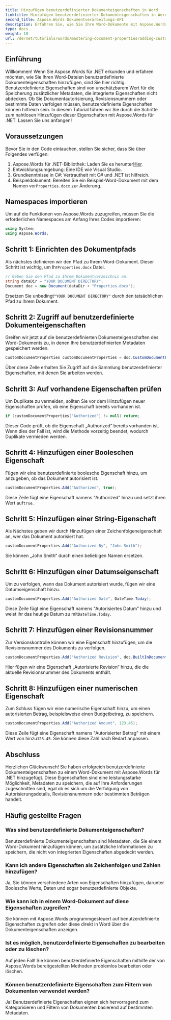 ```yaml
---
title: Hinzufügen benutzerdefinierter Dokumenteigenschaften in Word
linktitle: Hinzufügen benutzerdefinierter Dokumenteigenschaften in Word
second_title: Aspose.Words Dokumentverarbeitungs-API
description: Erfahren Sie, wie Sie Ihre Word-Dokumente mit Aspose.Words für .NET mit benutzerdefinierten Dokumenteigenschaften verbessern. Diese umfassende Anleitung führt Sie durch den Prozess.
type: docs
weight: 10
url: /de/net/tutorials/words/mastering-document-properties/adding-custom-document-properties-in-word/
---
```

## Einführung

Willkommen! Wenn Sie Aspose.Words für .NET erkunden und erfahren möchten, wie Sie Ihren Word-Dateien benutzerdefinierte Dokumenteigenschaften hinzufügen, sind Sie hier richtig. Benutzerdefinierte Eigenschaften sind von unschätzbarem Wert für die Speicherung zusätzlicher Metadaten, die integrierte Eigenschaften nicht abdecken. Ob Sie Dokumentautorisierung, Revisionsnummern oder bestimmte Daten verfolgen müssen, benutzerdefinierte Eigenschaften können hilfreich sein. In diesem Tutorial führen wir Sie durch die Schritte zum nahtlosen Hinzufügen dieser Eigenschaften mit Aspose.Words für .NET. Lassen Sie uns anfangen!

## Voraussetzungen

Bevor Sie in den Code eintauchen, stellen Sie sicher, dass Sie über Folgendes verfügen:

1.  Aspose.Words für .NET-Bibliothek: Laden Sie es herunter[Hier](https://releases.aspose.com/words/net/).
2. Entwicklungsumgebung: Eine IDE wie Visual Studio.
3. Grundkenntnisse in C#: Vertrautheit mit C# und .NET ist hilfreich.
4.  Beispieldokument: Bereiten Sie ein Beispiel-Word-Dokument mit dem Namen vor`Properties.docx` zur Änderung.

## Namespaces importieren

Um auf die Funktionen von Aspose.Words zuzugreifen, müssen Sie die erforderlichen Namespaces am Anfang Ihres Codes importieren:

```csharp
using System;
using Aspose.Words;
```

## Schritt 1: Einrichten des Dokumentpfads

 Als nächstes definieren wir den Pfad zu Ihrem Word-Dokument. Dieser Schritt ist wichtig, um Ihr`Properties.docx` Datei.

```csharp
// Geben Sie den Pfad zu Ihrem Dokumentverzeichnis an.
string dataDir = "YOUR DOCUMENT DIRECTORY";
Document doc = new Document(dataDir + "Properties.docx");
```

 Ersetzen Sie unbedingt`"YOUR DOCUMENT DIRECTORY"` durch den tatsächlichen Pfad zu Ihrem Dokument.

## Schritt 2: Zugriff auf benutzerdefinierte Dokumenteigenschaften

Greifen wir jetzt auf die benutzerdefinierten Dokumenteigenschaften des Word-Dokuments zu, in denen Ihre benutzerdefinierten Metadaten gespeichert werden.

```csharp
CustomDocumentProperties customDocumentProperties = doc.CustomDocumentProperties;
```

Über diese Zeile erhalten Sie Zugriff auf die Sammlung benutzerdefinierter Eigenschaften, mit denen Sie arbeiten werden.

## Schritt 3: Auf vorhandene Eigenschaften prüfen

Um Duplikate zu vermeiden, sollten Sie vor dem Hinzufügen neuer Eigenschaften prüfen, ob eine Eigenschaft bereits vorhanden ist.

```csharp
if (customDocumentProperties["Authorized"] != null) return;
```

Dieser Code prüft, ob die Eigenschaft „Authorized“ bereits vorhanden ist. Wenn dies der Fall ist, wird die Methode vorzeitig beendet, wodurch Duplikate vermieden werden.

## Schritt 4: Hinzufügen einer Booleschen Eigenschaft

Fügen wir eine benutzerdefinierte boolesche Eigenschaft hinzu, um anzugeben, ob das Dokument autorisiert ist.

```csharp
customDocumentProperties.Add("Authorized", true);
```

 Diese Zeile fügt eine Eigenschaft namens "Authorized" hinzu und setzt ihren Wert auf`true`.

## Schritt 5: Hinzufügen einer String-Eigenschaft

Als Nächstes geben wir durch Hinzufügen einer Zeichenfolgeneigenschaft an, wer das Dokument autorisiert hat.

```csharp
customDocumentProperties.Add("Authorized By", "John Smith");
```

Sie können „John Smith“ durch einen beliebigen Namen ersetzen.

## Schritt 6: Hinzufügen einer Datumseigenschaft

Um zu verfolgen, wann das Dokument autorisiert wurde, fügen wir eine Datumseigenschaft hinzu.

```csharp
customDocumentProperties.Add("Authorized Date", DateTime.Today);
```

 Diese Zeile fügt eine Eigenschaft namens "Autorisiertes Datum" hinzu und weist ihr das heutige Datum zu mit`DateTime.Today`.

## Schritt 7: Hinzufügen einer Revisionsnummer

Zur Versionskontrolle können wir eine Eigenschaft hinzufügen, um die Revisionsnummer des Dokuments zu verfolgen.

```csharp
customDocumentProperties.Add("Authorized Revision", doc.BuiltInDocumentProperties.RevisionNumber);
```

Hier fügen wir eine Eigenschaft „Autorisierte Revision“ hinzu, die die aktuelle Revisionsnummer des Dokuments enthält.

## Schritt 8: Hinzufügen einer numerischen Eigenschaft

Zum Schluss fügen wir eine numerische Eigenschaft hinzu, um einen autorisierten Betrag, beispielsweise einen Budgetbetrag, zu speichern.

```csharp
customDocumentProperties.Add("Authorized Amount", 123.45);
```

 Diese Zeile fügt eine Eigenschaft namens "Autorisierter Betrag" mit einem Wert von hinzu`123.45`. Sie können diese Zahl nach Bedarf anpassen.

## Abschluss

Herzlichen Glückwunsch! Sie haben erfolgreich benutzerdefinierte Dokumenteigenschaften zu einem Word-Dokument mit Aspose.Words für .NET hinzugefügt. Diese Eigenschaften sind eine leistungsstarke Möglichkeit, Metadaten zu speichern, die auf Ihre Anforderungen zugeschnitten sind, egal ob es sich um die Verfolgung von Autorisierungsdetails, Revisionsnummern oder bestimmten Beträgen handelt.

## Häufig gestellte Fragen

### Was sind benutzerdefinierte Dokumenteigenschaften?
Benutzerdefinierte Dokumenteigenschaften sind Metadaten, die Sie einem Word-Dokument hinzufügen können, um zusätzliche Informationen zu speichern, die nicht von integrierten Eigenschaften abgedeckt werden.

### Kann ich andere Eigenschaften als Zeichenfolgen und Zahlen hinzufügen?
Ja, Sie können verschiedene Arten von Eigenschaften hinzufügen, darunter Boolesche Werte, Daten und sogar benutzerdefinierte Objekte.

### Wie kann ich in einem Word-Dokument auf diese Eigenschaften zugreifen?
Sie können mit Aspose.Words programmgesteuert auf benutzerdefinierte Eigenschaften zugreifen oder diese direkt in Word über die Dokumenteigenschaften anzeigen.

### Ist es möglich, benutzerdefinierte Eigenschaften zu bearbeiten oder zu löschen?
Auf jeden Fall! Sie können benutzerdefinierte Eigenschaften mithilfe der von Aspose.Words bereitgestellten Methoden problemlos bearbeiten oder löschen.

### Können benutzerdefinierte Eigenschaften zum Filtern von Dokumenten verwendet werden?
Ja! Benutzerdefinierte Eigenschaften eignen sich hervorragend zum Kategorisieren und Filtern von Dokumenten basierend auf bestimmten Metadaten.